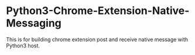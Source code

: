 # Python3-Chrome-Extension-Native-Messaging
This is for building chrome extension post and receive native message with Python3 host.
